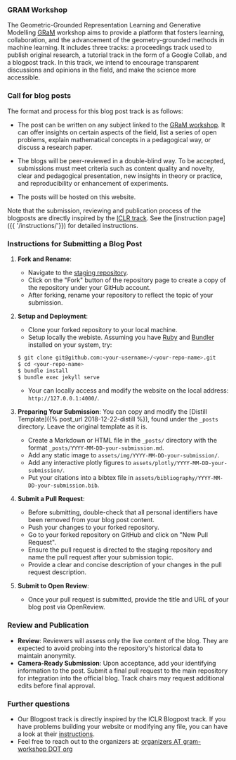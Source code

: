 ### GRAM Workshop

The Geometric-Grounded Representation Learning and Generative Modelling [GRaM](https://gram-workshop.github.io/) workshop aims to provide a platform that fosters learning, collaboration, and the advancement of the geometry-grounded methods in machine learning. It includes three tracks: a proceedings track used to publish original research, a tutorial track in the form of a Google Collab, and a blogpost track. In this track, we intend to encourage transparent discussions and opinions in the field, and make the science more accessible.

### Call for blog posts

The format and process for this blog post track is as follows:

- The post can be written on any subject linked to the [GRaM workshop](https://gram-workshop.github.io/). It can offer insights on certain aspects of the field, list a series of open problems, explain mathematical concepts in a pedagogical way, or discuss a research paper.

- The blogs will be peer-reviewed in a double-blind way. To be accepted, submissions must meet criteria such as content quality and novelty, clear and pedagogical presentation, new insights in theory or practice, and reproducibility or enhancement of experiments.

- The posts will be hosted on this website.

Note that the submission, reviewing and publication process of the blogposts are directly inspired by the [ICLR track](https://iclr-blogposts.github.io/). See the [instruction page]({{ '/instructions/'}}) for detailed instructions.

### Instructions for Submitting a Blog Post

1. **Fork and Rename**:

   - Navigate to the [staging repository](https://github.com/gram-blogposts/staging/).
   - Click on the "Fork" button of the repository page to create a copy of the repository under your GitHub account.
   - After forking, rename your repository to reflect the topic of your submission.

2. **Setup and Deployment**:

   - Clone your forked repository to your local machine.
   - Setup locally the webiste.
     Assuming you have [Ruby](https://www.ruby-lang.org/en/downloads/) and [Bundler](https://bundler.io/) installed on your system, try:

   ```bash
   $ git clone git@github.com:<your-username>/<your-repo-name>.git
   $ cd <your-repo-name>
   $ bundle install
   $ bundle exec jekyll serve
   ```

   - Your can locally access and modify the website on the local address: `http://127.0.0.1:4000/`.

3. **Preparing Your Submission**:
   You can copy and modify the [Distill Template]({% post_url 2018-12-22-distill %}), found under the `_posts` directory. Leave the original template as it is.

   - Create a Markdown or HTML file in the `_posts/` directory with the format `_posts/YYYY-MM-DD-your-submission.md`.
   - Add any static image to `assets/img/YYYY-MM-DD-your-submission/`.
   - Add any interactive plotly figures to `assets/plotly/YYYY-MM-DD-your-submission/`.
   - Put your citations into a bibtex file in `assets/bibliography/YYYY-MM-DD-your-submission.bib`.

4. **Submit a Pull Request**:

   - Before submitting, double-check that all personal identifiers have been removed from your blog post content.
   - Push your changes to your forked repository.
   - Go to your forked repository on GitHub and click on "New Pull Request".
   - Ensure the pull request is directed to the staging repository and name the pull request after your submission topic.
   - Provide a clear and concise description of your changes in the pull request description.

5. **Submit to Open Review**:
   - Once your pull request is submitted, provide the title and URL of your blog post via OpenReview.

### Review and Publication

- **Review**: Reviewers will assess only the live content of the blog. They are expected to avoid probing into the repository's historical data to maintain anonymity.
- **Camera-Ready Submission**: Upon acceptance, add your identifying information to the post. Submit a final pull request to the main repository for integration into the official blog. Track chairs may request additional edits before final approval.

### Further questions

- Our Blogpost track is directly inspired by the ICLR Blogpost track. If you have problems building your website or modifying any file, you can have a look at their [instructions](https://iclr-blogposts.github.io/2024/submitting/).
- Feel free to reach out to the organizers at: [organizers AT gram-workshop DOT org](mailto:organizers@gram-workshop.org)
